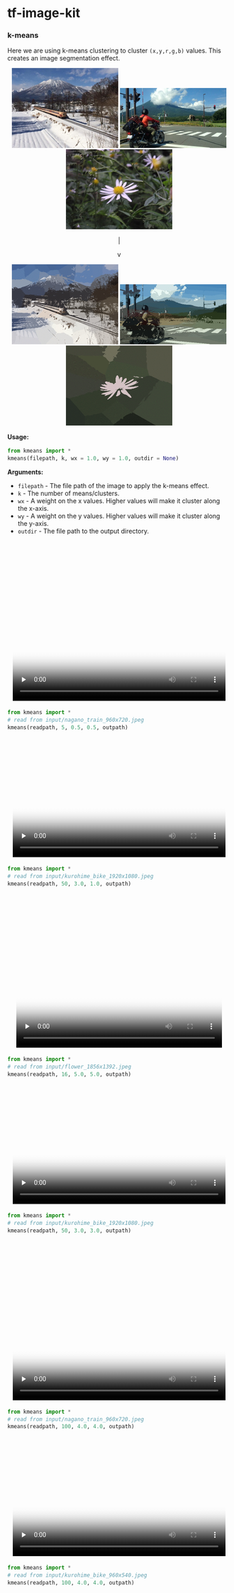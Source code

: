 # tf-image-kit

<!--[alt](media/kmeans_kurohime_bike_1920x1080_k50_wx3.0_wy1.0_i139.jpeg)-->


### k-means

Here we are using k-means clustering to cluster `(x,y,r,g,b)` values. This creates an image segmentation effect.

<p align="center">
    <a href="media/input/nagano_train_960x720.jpeg"><img src="media/input/nagano_train_480x360.jpeg" alt="image"  width="240"/></a>
    <a href="media/input/kurohime_bike_1920x1080.jpeg"><img src="media/input/kurohime_bike_480x270.jpeg" alt="image"  width="240"/></a>
    <a href="media/input/flower_1856x1392.jpeg"><img src="media/input/flower_464x348.jpeg" alt="image"  width="240"/></a>
</p>
<p align="center">
                                    |
</p>
<p align="center">
                                    v
</p>
<p align="center">
    <a href="media/kmeans_nagano_train_480x360_k75_wx3.0_wy3.0_40f.gif"><img src="media/kmeans_nagano_train_480x360_k75_wx3.0_wy3.0_40f.gif" alt="gif"  width="240"/></a>
    <a href="media/kmeans_kurohime_bike_480x270_k50_wx3.0_wy1.0_40f.gif"><img src="media/kmeans_kurohime_bike_480x270_k50_wx3.0_wy1.0_40f.gif" alt="gif"  width="240"/></a>
    <a href="media/kmeans_flower_464x348_k16_wx5.0_wy5.0_40f.gif"><img src="media/kmeans_flower_464x348_k16_wx5.0_wy5.0_40f.gif" alt="gif"  width="240"/></a>
</p>

**Usage:**

```python
from kmeans import *
kmeans(filepath, k, wx = 1.0, wy = 1.0, outdir = None)
```
**Arguments:**
- `filepath` - The file path of the image to apply the k-means effect.
- `k` - The number of means/clusters.
- `wx` - A weight on the x values. Higher values will make it cluster along the x-axis.
- `wy` - A weight on the y values. Higher values will make it cluster along the y-axis.
- `outdir` - The file path to the output directory.



<!-- GIF EXAMPLES

<p align="center">
    <a href="docs/media/kmeans_nagano_train_480x360_k75_wx3.0_wy3.0_40f.gif"><img src="docs/media/kmeans_nagano_train_480x360_k75_wx3.0_wy3.0_40f.gif" alt="gif"  width="480"/></a>
</p>

```python
from kmeans import *
# read from input/nagano_train_480x360.jpeg
kmeans(readpath, 75, 3.0, 3.0, outpath)
```



<p align="center">
    <a href="docs/media/kmeans_kurohime_bike_480x270_k50_wx3.0_wy1.0_40f.gif"><img src="docs/media/kmeans_kurohime_bike_480x270_k50_wx3.0_wy1.0_40f.gif" alt="gif"  width="480"/></a>
</p>

```python
from kmeans import *
# read from input/kurohime_bike_480x270.jpeg
kmeans(readpath, 50, 3.0, 1.0, outpath)
```



<p align="center">
    <a href="docs/media/kmeans_flower_464x348_k16_wx5.0_wy5.0_40f.gif"><img src="docs/media/kmeans_flower_464x348_k16_wx5.0_wy5.0_40f.gif" alt="gif"  width="480"/></a>
</p>

```python
from kmeans import *
# read from input/kmeans_flower_464x348.jpeg
kmeans(readpath, 16, 5.0, 5.0, outpath)
```

-->

<p align="center">
    <video width="480" height="360" class="video-js vjs-default-skin" preload="none" poster="media/kmeans_nagano_train_960x720_k5_wx0.5_wy0.5_poster.jpeg" controls data-setup='{"inactivityTimeout": 100, "playbackRates": [0.25, 0.5, 0.75, 1.0] }'>
        <source src="media/kmeans_nagano_train_960x720_k5_wx0.5_wy0.5.mp4" type="video/mp4">
        <!-- link to video if <video> tag fails-->
        <a href="https://drive.google.com/open?id=0By-CMfnYF6bZcmRhczg3M0xtOWs"><img src="media/kmeans_nagano_train_960x720_k5_wx0.5_wy0.5_thumb@2x.jpeg" alt="video"  width="480"/></a>
    </video>
</p>

```python
from kmeans import *
# read from input/nagano_train_960x720.jpeg
kmeans(readpath, 5, 0.5, 0.5, outpath)
```



<p align="center">
    <video width="480" height="270" class="video-js vjs-default-skin" preload="none" poster="media/kmeans_kurohime_bike_1920x1080_k50_wx3.0_wy1.0_poster.jpeg" controls data-setup='{"inactivityTimeout": 100, "playbackRates": [0.25, 0.5, 0.75, 1.0] }'>
        <source src="media/kmeans_kurohime_bike_1920x1080_k50_wx3.0_wy1.0.mp4" type="video/mp4">
        <!-- link to video if <video> tag fails-->
        <a href="https://drive.google.com/open?id=0By-CMfnYF6bZNDNMWW8tNGVNNGM"><img src="media/kmeans_kurohime_bike_1920x1080_k50_wx3.0_wy1.0_thumb_scaled@2x.jpeg" alt="video"  width="480"/></a>
    </video>
</p>

```python
from kmeans import *
# read from input/kurohime_bike_1920x1080.jpeg
kmeans(readpath, 50, 3.0, 1.0, outpath)
```



<p align="center">
    <video width="464" height="348" class="video-js vjs-default-skin" preload="none" poster="media/kmeans_flower_1856x1392_k16_wx5.0_wy5.0_poster.jpeg" controls data-setup='{"inactivityTimeout": 100, "playbackRates": [0.25, 0.5, 0.75, 1.0] }'>
        <source src="media/kmeans_flower_1856x1392_k16_wx5.0_wy5.0.mp4" type="video/mp4">
        <!-- link to video if <video> tag fails-->
        <a href="https://drive.google.com/open?id=0By-CMfnYF6bZSWQxa1hqM1FlaWc"><img src="media/kmeans_flower_1856x1392_k16_wx5.0_wy5.0_thumb_scaled@2x.jpeg" alt="video"  width="464"/></a>
    </video>
</p>

```python
from kmeans import *
# read from input/flower_1856x1392.jpeg
kmeans(readpath, 16, 5.0, 5.0, outpath)
```

<!--  EXTRAS -->

<p align="center">
    <video width="480" height="270" class="video-js vjs-default-skin" preload="none" poster="media/kmeans_kurohime_bike_1920x1080_k50_wx3.0_wy3.0_poster.jpeg" controls data-setup='{"inactivityTimeout": 100, "playbackRates": [0.25, 0.5, 0.75, 1.0] }'>
        <source src="media/kmeans_kurohime_bike_1920x1080_k50_wx3.0_wy3.0.mp4" type="video/mp4">
        <!-- link to video if <video> tag fails-->
        <a href="https://drive.google.com/open?id=0By-CMfnYF6bZSlUxWmJUYWNuNEE"><img src="media/kmeans_kurohime_bike_1920x1080_k50_wx3.0_wy3.0_thumb_scaled@2x.jpeg" alt="video"  width="480"/></a>
    </video>
</p>

```python
from kmeans import *
# read from input/kurohime_bike_1920x1080.jpeg
kmeans(readpath, 50, 3.0, 3.0, outpath)
```



<p align="center">
    <video width="480" height="360" class="video-js vjs-default-skin" preload="none" poster="media/kmeans_nagano_train_960x720_k100_wx4.0_wy4.0_poster.jpeg" controls data-setup='{"inactivityTimeout": 100, "playbackRates": [0.25, 0.5, 0.75, 1.0] }'>
        <source src="media/kmeans_nagano_train_960x720_k100_wx4.0_wy4.0.mp4" type="video/mp4">
        <!-- link to video if <video> tag fails-->
        <a href="https://drive.google.com/open?id=0By-CMfnYF6bZM0FCM1VxV0VmdEk"><img src="media/kmeans_nagano_train_960x720_k100_wx4.0_wy4.0_thumb@2x.jpeg" alt="video"  width="360"/></a>
    </video>
</p>

```python
from kmeans import *
# read from input/nagano_train_960x720.jpeg
kmeans(readpath, 100, 4.0, 4.0, outpath)
```



<p align="center">
    <video width="480" height="270" class="video-js vjs-default-skin" preload="none" poster="media/kmeans_kurohime_bike_960x540_k100_wx4.0_wy4.0_poster.jpeg" controls data-setup='{"inactivityTimeout": 100, "playbackRates": [0.25, 0.5, 0.75, 1.0] }'>
        <source src="media/kmeans_kurohime_bike_960x540_k100_wx4.0_wy4.0.mp4" type="video/mp4">
        <!-- link to video if <video> tag fails-->
        <a href="https://drive.google.com/open?id=0By-CMfnYF6bZSUQ4MnF1ejNQd0E"><img src="media/kmeans_kurohime_bike_960x540_k100_wx4.0_wy4.0_thumb@2x.jpeg" alt="video"  width="480"/></a>
    </video>
</p>

```python
from kmeans import *
# read from input/kurohime_bike_960x540.jpeg
kmeans(readpath, 100, 4.0, 4.0, outpath)
```
